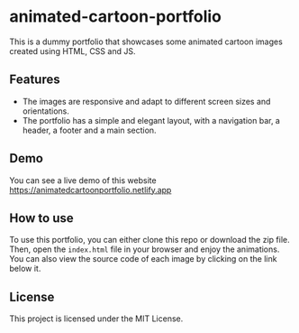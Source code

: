 # animated-cartoon-portfolio

This is a dummy portfolio that showcases some animated cartoon images created using HTML, CSS and JS.

## Features

- The images are responsive and adapt to different screen sizes and orientations.
- The portfolio has a simple and elegant layout, with a navigation bar, a header, a footer and a main section.

## Demo 

You can see a live demo of this website https://animatedcartoonportfolio.netlify.app

## How to use

To use this portfolio, you can either clone this repo or download the zip file. Then, open the `index.html` file in your browser and enjoy the animations. You can also view the source code of each image by clicking on the link below it.

## License

This project is licensed under the MIT License.
